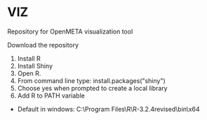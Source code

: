 # VIZ
Repository for OpenMETA visualization tool 

Download the repository

1. Install R
2. Install Shiny
  1. Open R. 
  2. From command line type: install.packages("shiny")
  3. Choose yes when prompted to create a local library
3. Add R to PATH variable
  - Default in windows: C:\Program Files\R\R-3.2.4revised\bin\x64
